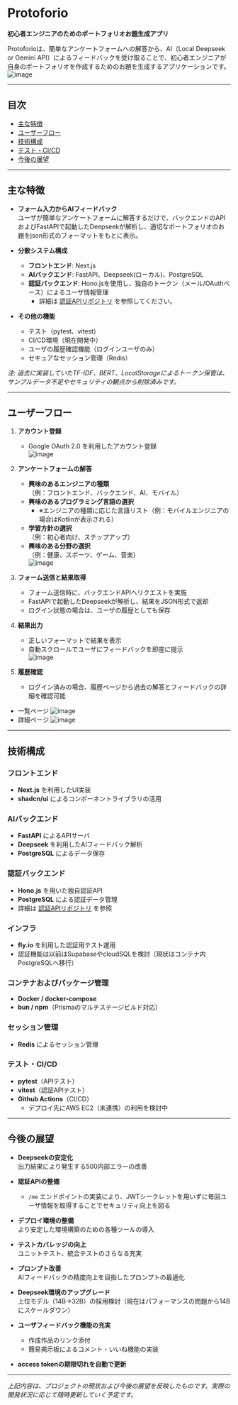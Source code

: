 # Protoforio

**初心者エンジニアのためのポートフォリオお題生成アプリ**

Protoforioは、簡単なアンケートフォームへの解答から、AI（Local Deepseek or Gemini API）によるフィードバックを受け取ることで、初心者エンジニアが自身のポートフォリオを作成するためのお題を生成するアプリケーションです。
![image](https://github.com/user-attachments/assets/195ab870-865f-4098-ac23-4b291cdd7e4b)

---

## 目次

- [主な特徴](#主な特徴)
- [ユーザーフロー](#ユーザーフロー)
- [技術構成](#技術構成)
- [テスト・CI/CD](#テスト・cicd)
- [今後の展望](#今後の展望)

---

## 主な特徴

- **フォーム入力からAIフィードバック**  
  ユーザが簡単なアンケートフォームに解答するだけで、バックエンドのAPIおよびFastAPIで起動したDeepseekが解析し、適切なポートフォリオのお題をjson形式のフォーマットをもとに表示。

- **分散システム構成**  
  - **フロントエンド**: Next.js  
  - **AIバックエンド**: FastAPI、Deepseek(ローカル)、PostgreSQL  
  - **認証バックエンド**: Hono.jsを使用し、独自のトークン（メール/OAuthベース）によるユーザ情報管理  
    - 詳細は [認証APIリポジトリ](https://github.com/nowex35/auth) を参照してください。

- **その他の機能**  
  - テスト（pytest、vitest）
  - CI/CD環境（現在開発中）
  - ユーザの履歴確認機能（ログインユーザのみ）
  - セキュアなセッション管理（Redis）

*注: 過去に実装していたTF-IDF、BERT、LocalStorageによるトークン保管は、サンプルデータ不足やセキュリティの観点から削除済みです。*

---

## ユーザーフロー

1. **アカウント登録**  
   - Google OAuth 2.0 を利用したアカウント登録  
![image](https://github.com/user-attachments/assets/cf00d23a-0213-4d96-8da3-b03d46567f93)


2. **アンケートフォームの解答**  
   - **興味のあるエンジニアの種類**  
     （例：フロントエンド、バックエンド、AI、モバイル）
   - **興味のあるプログラミング言語の選択**  
     - ※エンジニアの種類に応じた言語リスト（例：モバイルエンジニアの場合はKotlinが表示される）
   - **学習方針の選択**  
     （例：初心者向け、ステップアップ）
   - **興味のある分野の選択**  
     （例：健康、スポーツ、ゲーム、音楽）  
![image](https://github.com/user-attachments/assets/797557dd-fd20-44d5-b202-b78c92b91c63)


3. **フォーム送信と結果取得**  
   - フォーム送信時に、バックエンドAPIへリクエストを実施  
   - FastAPIで起動したDeepseekが解析し、結果をJSON形式で返却  
   - ログイン状態の場合は、ユーザの履歴としても保存

4. **結果出力**  
   - 正しいフォーマットで結果を表示  
   - 自動スクロールでユーザにフィードバックを即座に提示  
![image](https://github.com/user-attachments/assets/e82706cd-1ec2-44be-a13a-23f2c91342a6)


5. **履歴確認**  
   - ログイン済みの場合、履歴ページから過去の解答とフィードバックの詳細を確認可能
- 一覧ページ
![image](https://github.com/user-attachments/assets/28c98e79-64ae-4b8c-93a0-7c18d1004afe)
- 詳細ページ
![image](https://github.com/user-attachments/assets/ea3cc51a-2137-47c3-8261-b5c256741129)

---

## 技術構成

### フロントエンド
- **Next.js** を利用したUI実装
- **shadcn/ui** によるコンポーネントライブラリの活用

### AIバックエンド
- **FastAPI** によるAPIサーバ
- **Deepseek** を利用したAIフィードバック解析
- **PostgreSQL** によるデータ保存

### 認証バックエンド
- **Hono.js** を用いた独自認証API  
- **PostgreSQL** による認証データ管理  
- 詳細は [認証APIリポジトリ](https://github.com/nowex35/auth) を参照

### インフラ
- **fly.io** を利用した認証用テスト運用
- 認証機能は以前はSupabaseやcloudSQLを検討（現状はコンテナ内PostgreSQLへ移行）

### コンテナおよびパッケージ管理
- **Docker / docker-compose**
- **bun / npm**（Prismaのマルチステージビルド対応）

### セッション管理
- **Redis** によるセッション管理

### テスト・CI/CD
- **pytest**（APIテスト）
- **vitest**（認証APIテスト）
- **Github Actions**（CI/CD）
  - デプロイ先にAWS EC2（未連携）の利用を検討中

---

## 今後の展望

- **Deepseekの安定化**  
  出力結果により発生する500内部エラーの改善

- **認証APIの整備**  
  - `/me` エンドポイントの実装により、JWTシークレットを用いずに毎回ユーザ情報を取得することでセキュリティ向上を図る

- **デプロイ環境の整備**  
  より安定した環境構築のための各種ツールの導入

- **テストカバレッジの向上**  
  ユニットテスト、統合テストのさらなる充実

- **プロンプト改善**  
  AIフィードバックの精度向上を目指したプロンプトの最適化

- **Deepseek環境のアップグレード**  
  上位モデル（14B→32B）の採用検討（現在はパフォーマンスの問題から14Bにスケールダウン）

- **ユーザフィードバック機能の充実**  
  - 作成作品のリンク添付
  - 簡易掲示板によるコメント・いいね機能の実装

- **access tokenの期限切れを自動で更新**

---

*上記内容は、プロジェクトの現状および今後の展望を反映したものです。実際の開発状況に応じて随時更新していく予定です。*
